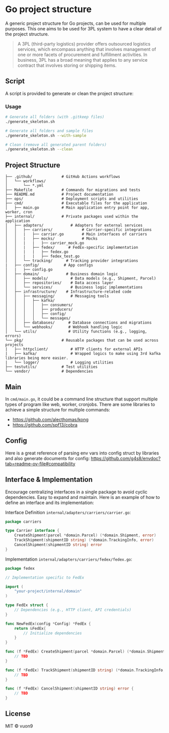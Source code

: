 # Go project structure

A generic project structure for Go projects, can be used for multiple purposes.
This one aims to be used for 3PL system to have a clear detail of the project structure.

> A 3PL (third-party logistics) provider offers outsourced logistics services, which encompass anything that involves management of one or more facets of procurement and fulfillment activities. In business, 3PL has a broad meaning that applies to any service contract that involves storing or shipping items.


## Script

A script is provided to generate or clean the project structure:

### Usage

```bash
# Generate all folders (with .gitkeep files)
./generate_skeleton.sh

# Generate all folders and sample files
./generate_skeleton.sh --with-sample

# Clean (remove all generated parent folders)
./generate_skeleton.sh --clean
```

## Project Structure

```
├── .github/             # GitHub Actions workflows
│   └── workflows/       
│       └── *.yml        
├── Makefile             # Commands for migrations and tests
├── README.md            # Project documentation
├── ops/                 # Deployment scripts and utilities
├── cmd/                 # Executable files for the application
│   ├── main.go          # Main application entry point for app, worker, cron
├── internal/            # Private packages used within the application
│   ├── adapters/            # Adapters for external services
│   │   ├── carriers/             # Carrier-specific integrations
│   │   |   ├── carrier.go        # Main interfaces of carriers
│   │   |   ├── mocks/            # Mocks
│   │   |   |   ├── carrier_mock.go
│   │   |   ├── fedex/      # FedEx-specific implementation
│   │   |   |   ├── fedex.go       
│   │   |   |   ├── fedex_test.go  
│   │   └── tracking/      # Tracking provider integrations
|   ├── config/           # App configs
│   |   ├── config.go
│   ├── domain/            # Business domain logic
│   │   ├── models/          # Data models (e.g., Shipment, Parcel)
│   │   ├── repositories/    # Data access layer
│   │   └── services/        # Business logic implementations
│   ├── infrastructure/    # Infrastructure-related code
│   │   ├── messaging/       # Messaging tools
│   │   │   ├── kafka/          
│   │   │   │   ├── consumers/
│   │   │   │   ├── producers/
│   │   │   │   ├── config/
│   │   │   │   └── messages/
│   │   ├── databases/      # Database connections and migrations
│   │   └── webhooks/       # Webhook handling logic
│   └── utils/              # Utility functions (e.g., logging, errors)
└── pkg/                 # Reusable packages that can be used across projects
|   ├── httpclient/          # HTTP clients for external APIs
|   ├── kafka/               # Wrapped logics to make using 3rd kafka libraries being more easier.
|   └── logger/              # Logging utilities
├── testutils/           # Test utilities
└── vendor/              # Dependencies
```

## Main

In `cmd/main.go`, it could be a command line structure that support multiple types of program like web, worker, cronjobs. There are some libraries to achieve a simple structure for multiple commands:

- https://github.com/alecthomas/kong
- https://github.com/spf13/cobra

## Config

Here is a great reference of parsing env vars into config struct by libraries and also generate documents for config: https://github.com/g4s8/envdoc?tab=readme-ov-file#compatibility

## Interface & Implementation

Encourage centralizing interfaces in a single package to avoid cyclic dependencies. Easy to expand and maintain. Here is an example of how to define an interface and its implementation:

Interface Definition `internal/adapters/carriers/carrier.go`:
```go
package carriers

type Carrier interface {
    CreateShipment(parcel *domain.Parcel) (*domain.Shipment, error)
    TrackShipment(shipmentID string) (*domain.TrackingInfo, error)
    CancelShipment(shipmentID string) error
}
```

Implementation `internal/adapters/carriers/fedex/fedex.go`:
```go
package fedex

// Implementation specific to FedEx

import (
    "your-project/internal/domain"
)

type FedEx struct {
    // Dependencies (e.g., HTTP client, API credentials)
}

func NewFedEx(config *Config) *FedEx {
    return &FedEx{
        // Initialize dependencies
    }
}

func (f *FedEx) CreateShipment(parcel *domain.Parcel) (*domain.Shipment, error) {
    // TBD
}

func (f *FedEx) TrackShipment(shipmentID string) (*domain.TrackingInfo, error) {
    // TBD
}

func (f *FedEx) CancelShipment(shipmentID string) error {
    // TBD
}
```

## License

MIT © vuon9
